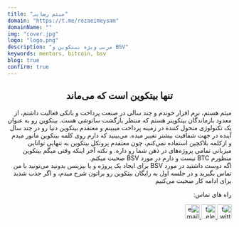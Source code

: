 ```yaml
---
title: "میثم رضایی"
domain: "https://t.me/rezaeimeysam"
domainName: ""
img: "cover.jpg"
logo: "logo.png"
description: "مربی ویژه بیتکوین و BSV"
keywords: mentors, bitcoin, bsv
blog: true
confirm: true
---
```


## <center> تنها بیتکوین است که می‌ماند </center>

</div>

<div dir="rtl" class="text-rtl">
میثم هستم، نرم افزار خوندم و چند سالی در صنعت پرداخت و بانکی فعالیت داشتم، از معدود بازماندگان بیتکوینر هستم که منتظر بازگشت ساتوشی هست. بیتکوین رو به عنوان یک تکنولوژی متحول کننده در زمینه پرداخت میبینم و معتقدم بیتکوین دنیا رو در چند سال آینده در جهت شفافیت بیشتر تغییر میده. می‌بینید که دارم روی کلمه بیتکوین مانور میدم و ازکلمه بلاکچین استفاده نمی‌کنم، چون معتقدم پروتکل بیتکوین به تنهایی توانایی میزبانی تمامی پروژه‌های در ذهن شما رو داره. و نکته آخر اینکه وقتی میگم بیتکوین منظورم BTC نیست و دارم در مورد BSV صحبت میکنم.
</div>
<div dir="rtl" class="text-rtl">
اگه دوست داشتید در مورد BSV برای ایجاد یک پروژه و یا بیزینس بدونید می‌تونید با من تماس بگیرید و در جلسه اول به رایگان بیتکوین رو براتون شرح میدم، و اگر جذب شدید برای ادامه کار صحبت می‌کنیم 
</div>

<div dir="rtl" class="text-rtl">
<section id="project-contact-sectiton">
<p id="project-contacts-title">
راه های تماس:
</p>
<p id="project-socialnetworks">
    <a target="_blank"  href="https://twitter.com/meysamrezaei">
    <img loading="lazy" alt="twitter icon" width="32" height="32" class="project-socialnetwork-icon" src="https://cdn.exclaimer.com/Handbook%20Images/twitter-icon_32x32.png"/>
    </a>
    <a target="_blank"  href="https://t.me/rezaeimeysam">
    <img loading="lazy" alt="telegram icon" width="32" height="32" class="project-socialnetwork-icon" src="https://icons.iconarchive.com/icons/papirus-team/papirus-apps/32/telegram-icon.png"/>
    </a>
    <a target="_blank"  href="mailto:meysam@coiniran.com">
    <img loading="lazy" alt="email icon" width="32" height="32" class="project-socialnetwork-icon" src="https://icons.iconarchive.com/icons/graphicloads/100-flat-2/32/email-icon.png"/>
    </a>
</p>
</sectiton>
